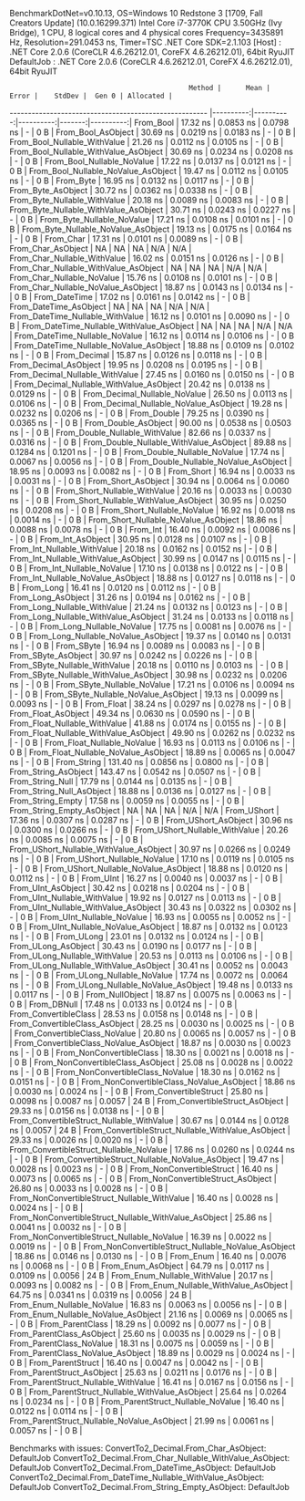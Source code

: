 
BenchmarkDotNet=v0.10.13, OS=Windows 10 Redstone 3 [1709, Fall Creators Update] (10.0.16299.371)
Intel Core i7-3770K CPU 3.50GHz (Ivy Bridge), 1 CPU, 8 logical cores and 4 physical cores
Frequency=3435891 Hz, Resolution=291.0453 ns, Timer=TSC
.NET Core SDK=2.1.103
  [Host]     : .NET Core 2.0.6 (CoreCLR 4.6.26212.01, CoreFX 4.6.26212.01), 64bit RyuJIT
  DefaultJob : .NET Core 2.0.6 (CoreCLR 4.6.26212.01, CoreFX 4.6.26212.01), 64bit RyuJIT


                                                Method |      Mean |     Error |    StdDev |  Gen 0 | Allocated |
------------------------------------------------------ |----------:|----------:|----------:|-------:|----------:|
                                             From_Bool |  17.32 ns | 0.0853 ns | 0.0798 ns |      - |       0 B |
                                    From_Bool_AsObject |  30.69 ns | 0.0219 ns | 0.0183 ns |      - |       0 B |
                          From_Bool_Nullable_WithValue |  21.26 ns | 0.0112 ns | 0.0105 ns |      - |       0 B |
                 From_Bool_Nullable_WithValue_AsObject |  30.69 ns | 0.0234 ns | 0.0208 ns |      - |       0 B |
                            From_Bool_Nullable_NoValue |  17.22 ns | 0.0137 ns | 0.0121 ns |      - |       0 B |
                   From_Bool_Nullable_NoValue_AsObject |  19.47 ns | 0.0112 ns | 0.0105 ns |      - |       0 B |
                                             From_Byte |  16.95 ns | 0.0132 ns | 0.0117 ns |      - |       0 B |
                                    From_Byte_AsObject |  30.72 ns | 0.0362 ns | 0.0338 ns |      - |       0 B |
                          From_Byte_Nullable_WithValue |  20.18 ns | 0.0089 ns | 0.0083 ns |      - |       0 B |
                 From_Byte_Nullable_WithValue_AsObject |  30.71 ns | 0.0243 ns | 0.0227 ns |      - |       0 B |
                            From_Byte_Nullable_NoValue |  17.21 ns | 0.0108 ns | 0.0101 ns |      - |       0 B |
                   From_Byte_Nullable_NoValue_AsObject |  19.13 ns | 0.0175 ns | 0.0164 ns |      - |       0 B |
                                             From_Char |  17.31 ns | 0.0101 ns | 0.0089 ns |      - |       0 B |
                                    From_Char_AsObject |        NA |        NA |        NA |    N/A |       N/A |
                          From_Char_Nullable_WithValue |  16.02 ns | 0.0151 ns | 0.0126 ns |      - |       0 B |
                 From_Char_Nullable_WithValue_AsObject |        NA |        NA |        NA |    N/A |       N/A |
                            From_Char_Nullable_NoValue |  15.76 ns | 0.0108 ns | 0.0101 ns |      - |       0 B |
                   From_Char_Nullable_NoValue_AsObject |  18.87 ns | 0.0143 ns | 0.0134 ns |      - |       0 B |
                                         From_DateTime |  17.02 ns | 0.0161 ns | 0.0142 ns |      - |       0 B |
                                From_DateTime_AsObject |        NA |        NA |        NA |    N/A |       N/A |
                      From_DateTime_Nullable_WithValue |  16.12 ns | 0.0101 ns | 0.0090 ns |      - |       0 B |
             From_DateTime_Nullable_WithValue_AsObject |        NA |        NA |        NA |    N/A |       N/A |
                        From_DateTime_Nullable_NoValue |  16.12 ns | 0.0114 ns | 0.0106 ns |      - |       0 B |
               From_DateTime_Nullable_NoValue_AsObject |  18.88 ns | 0.0109 ns | 0.0102 ns |      - |       0 B |
                                          From_Decimal |  15.87 ns | 0.0126 ns | 0.0118 ns |      - |       0 B |
                                 From_Decimal_AsObject |  19.95 ns | 0.0208 ns | 0.0195 ns |      - |       0 B |
                       From_Decimal_Nullable_WithValue |  27.45 ns | 0.0160 ns | 0.0150 ns |      - |       0 B |
              From_Decimal_Nullable_WithValue_AsObject |  20.42 ns | 0.0138 ns | 0.0129 ns |      - |       0 B |
                         From_Decimal_Nullable_NoValue |  26.50 ns | 0.0113 ns | 0.0106 ns |      - |       0 B |
                From_Decimal_Nullable_NoValue_AsObject |  19.28 ns | 0.0232 ns | 0.0206 ns |      - |       0 B |
                                           From_Double |  79.25 ns | 0.0390 ns | 0.0365 ns |      - |       0 B |
                                  From_Double_AsObject |  90.00 ns | 0.0538 ns | 0.0503 ns |      - |       0 B |
                        From_Double_Nullable_WithValue |  82.66 ns | 0.0337 ns | 0.0316 ns |      - |       0 B |
               From_Double_Nullable_WithValue_AsObject |  89.88 ns | 0.1284 ns | 0.1201 ns |      - |       0 B |
                          From_Double_Nullable_NoValue |  17.74 ns | 0.0067 ns | 0.0056 ns |      - |       0 B |
                 From_Double_Nullable_NoValue_AsObject |  18.95 ns | 0.0093 ns | 0.0082 ns |      - |       0 B |
                                            From_Short |  16.94 ns | 0.0033 ns | 0.0031 ns |      - |       0 B |
                                   From_Short_AsObject |  30.94 ns | 0.0064 ns | 0.0060 ns |      - |       0 B |
                         From_Short_Nullable_WithValue |  20.16 ns | 0.0033 ns | 0.0030 ns |      - |       0 B |
                From_Short_Nullable_WithValue_AsObject |  30.95 ns | 0.0250 ns | 0.0208 ns |      - |       0 B |
                           From_Short_Nullable_NoValue |  16.92 ns | 0.0018 ns | 0.0014 ns |      - |       0 B |
                  From_Short_Nullable_NoValue_AsObject |  18.86 ns | 0.0088 ns | 0.0078 ns |      - |       0 B |
                                              From_Int |  16.40 ns | 0.0092 ns | 0.0086 ns |      - |       0 B |
                                     From_Int_AsObject |  30.95 ns | 0.0128 ns | 0.0107 ns |      - |       0 B |
                           From_Int_Nullable_WithValue |  20.18 ns | 0.0162 ns | 0.0152 ns |      - |       0 B |
                  From_Int_Nullable_WithValue_AsObject |  30.99 ns | 0.0147 ns | 0.0115 ns |      - |       0 B |
                             From_Int_Nullable_NoValue |  17.10 ns | 0.0138 ns | 0.0122 ns |      - |       0 B |
                    From_Int_Nullable_NoValue_AsObject |  18.88 ns | 0.0127 ns | 0.0118 ns |      - |       0 B |
                                             From_Long |  16.41 ns | 0.0120 ns | 0.0112 ns |      - |       0 B |
                                    From_Long_AsObject |  31.26 ns | 0.0194 ns | 0.0162 ns |      - |       0 B |
                          From_Long_Nullable_WithValue |  21.24 ns | 0.0132 ns | 0.0123 ns |      - |       0 B |
                 From_Long_Nullable_WithValue_AsObject |  31.24 ns | 0.0133 ns | 0.0118 ns |      - |       0 B |
                            From_Long_Nullable_NoValue |  17.75 ns | 0.0081 ns | 0.0076 ns |      - |       0 B |
                   From_Long_Nullable_NoValue_AsObject |  19.37 ns | 0.0140 ns | 0.0131 ns |      - |       0 B |
                                            From_SByte |  16.94 ns | 0.0089 ns | 0.0083 ns |      - |       0 B |
                                   From_SByte_AsObject |  30.97 ns | 0.0242 ns | 0.0226 ns |      - |       0 B |
                         From_SByte_Nullable_WithValue |  20.18 ns | 0.0110 ns | 0.0103 ns |      - |       0 B |
                From_SByte_Nullable_WithValue_AsObject |  30.98 ns | 0.0232 ns | 0.0206 ns |      - |       0 B |
                           From_SByte_Nullable_NoValue |  17.21 ns | 0.0106 ns | 0.0094 ns |      - |       0 B |
                  From_SByte_Nullable_NoValue_AsObject |  19.13 ns | 0.0099 ns | 0.0093 ns |      - |       0 B |
                                            From_Float |  38.24 ns | 0.0297 ns | 0.0278 ns |      - |       0 B |
                                   From_Float_AsObject |  49.34 ns | 0.0630 ns | 0.0590 ns |      - |       0 B |
                         From_Float_Nullable_WithValue |  41.88 ns | 0.0174 ns | 0.0155 ns |      - |       0 B |
                From_Float_Nullable_WithValue_AsObject |  49.90 ns | 0.0262 ns | 0.0232 ns |      - |       0 B |
                           From_Float_Nullable_NoValue |  16.93 ns | 0.0113 ns | 0.0106 ns |      - |       0 B |
                  From_Float_Nullable_NoValue_AsObject |  18.89 ns | 0.0065 ns | 0.0047 ns |      - |       0 B |
                                           From_String | 131.40 ns | 0.0856 ns | 0.0800 ns |      - |       0 B |
                                  From_String_AsObject | 143.47 ns | 0.0542 ns | 0.0507 ns |      - |       0 B |
                                      From_String_Null |  17.79 ns | 0.0144 ns | 0.0135 ns |      - |       0 B |
                             From_String_Null_AsObject |  18.88 ns | 0.0136 ns | 0.0127 ns |      - |       0 B |
                                     From_String_Empty |  17.58 ns | 0.0059 ns | 0.0055 ns |      - |       0 B |
                            From_String_Empty_AsObject |        NA |        NA |        NA |    N/A |       N/A |
                                           From_UShort |  17.36 ns | 0.0307 ns | 0.0287 ns |      - |       0 B |
                                  From_UShort_AsObject |  30.96 ns | 0.0300 ns | 0.0266 ns |      - |       0 B |
                        From_UShort_Nullable_WithValue |  20.26 ns | 0.0085 ns | 0.0075 ns |      - |       0 B |
               From_UShort_Nullable_WithValue_AsObject |  30.97 ns | 0.0266 ns | 0.0249 ns |      - |       0 B |
                          From_UShort_Nullable_NoValue |  17.10 ns | 0.0119 ns | 0.0105 ns |      - |       0 B |
                 From_UShort_Nullable_NoValue_AsObject |  18.88 ns | 0.0120 ns | 0.0112 ns |      - |       0 B |
                                             From_UInt |  16.27 ns | 0.0040 ns | 0.0037 ns |      - |       0 B |
                                    From_UInt_AsObject |  30.42 ns | 0.0218 ns | 0.0204 ns |      - |       0 B |
                          From_UInt_Nullable_WithValue |  19.92 ns | 0.0127 ns | 0.0113 ns |      - |       0 B |
                 From_UInt_Nullable_WithValue_AsObject |  30.43 ns | 0.0322 ns | 0.0302 ns |      - |       0 B |
                            From_UInt_Nullable_NoValue |  16.93 ns | 0.0055 ns | 0.0052 ns |      - |       0 B |
                   From_UInt_Nullable_NoValue_AsObject |  18.87 ns | 0.0132 ns | 0.0123 ns |      - |       0 B |
                                            From_ULong |  23.01 ns | 0.0132 ns | 0.0124 ns |      - |       0 B |
                                   From_ULong_AsObject |  30.43 ns | 0.0190 ns | 0.0177 ns |      - |       0 B |
                         From_ULong_Nullable_WithValue |  20.53 ns | 0.0113 ns | 0.0106 ns |      - |       0 B |
                From_ULong_Nullable_WithValue_AsObject |  30.41 ns | 0.0052 ns | 0.0043 ns |      - |       0 B |
                           From_ULong_Nullable_NoValue |  17.74 ns | 0.0072 ns | 0.0064 ns |      - |       0 B |
                  From_ULong_Nullable_NoValue_AsObject |  19.48 ns | 0.0133 ns | 0.0117 ns |      - |       0 B |
                                       From_NullObject |  18.87 ns | 0.0075 ns | 0.0063 ns |      - |       0 B |
                                           From_DBNull |  17.48 ns | 0.0133 ns | 0.0124 ns |      - |       0 B |
                                 From_ConvertibleClass |  28.53 ns | 0.0158 ns | 0.0148 ns |      - |       0 B |
                        From_ConvertibleClass_AsObject |  28.25 ns | 0.0030 ns | 0.0025 ns |      - |       0 B |
                         From_ConvertibleClass_NoValue |  20.80 ns | 0.0065 ns | 0.0057 ns |      - |       0 B |
                From_ConvertibleClass_NoValue_AsObject |  18.87 ns | 0.0030 ns | 0.0023 ns |      - |       0 B |
                              From_NonConvertibleClass |  18.30 ns | 0.0021 ns | 0.0018 ns |      - |       0 B |
                     From_NonConvertibleClass_AsObject |  25.08 ns | 0.0028 ns | 0.0022 ns |      - |       0 B |
                      From_NonConvertibleClass_NoValue |  18.30 ns | 0.0162 ns | 0.0151 ns |      - |       0 B |
             From_NonConvertibleClass_NoValue_AsObject |  18.86 ns | 0.0030 ns | 0.0024 ns |      - |       0 B |
                                From_ConvertibleStruct |  25.80 ns | 0.0098 ns | 0.0087 ns | 0.0057 |      24 B |
                       From_ConvertibleStruct_AsObject |  29.33 ns | 0.0156 ns | 0.0138 ns |      - |       0 B |
             From_ConvertibleStruct_Nullable_WithValue |  30.67 ns | 0.0144 ns | 0.0128 ns | 0.0057 |      24 B |
    From_ConvertibleStruct_Nullable_WithValue_AsObject |  29.33 ns | 0.0026 ns | 0.0020 ns |      - |       0 B |
               From_ConvertibleStruct_Nullable_NoValue |  17.86 ns | 0.0260 ns | 0.0244 ns |      - |       0 B |
      From_ConvertibleStruct_Nullable_NoValue_AsObject |  19.47 ns | 0.0028 ns | 0.0023 ns |      - |       0 B |
                             From_NonConvertibleStruct |  16.40 ns | 0.0073 ns | 0.0065 ns |      - |       0 B |
                    From_NonConvertibleStruct_AsObject |  26.80 ns | 0.0033 ns | 0.0028 ns |      - |       0 B |
          From_NonConvertibleStruct_Nullable_WithValue |  16.40 ns | 0.0028 ns | 0.0024 ns |      - |       0 B |
 From_NonConvertibleStruct_Nullable_WithValue_AsObject |  25.86 ns | 0.0041 ns | 0.0032 ns |      - |       0 B |
            From_NonConvertibleStruct_Nullable_NoValue |  16.39 ns | 0.0022 ns | 0.0019 ns |      - |       0 B |
   From_NonConvertibleStruct_Nullable_NoValue_AsObject |  18.86 ns | 0.0146 ns | 0.0130 ns |      - |       0 B |
                                             From_Enum |  16.40 ns | 0.0076 ns | 0.0068 ns |      - |       0 B |
                                    From_Enum_AsObject |  64.79 ns | 0.0117 ns | 0.0109 ns | 0.0056 |      24 B |
                          From_Enum_Nullable_WithValue |  20.17 ns | 0.0093 ns | 0.0082 ns |      - |       0 B |
                 From_Enum_Nullable_WithValue_AsObject |  64.75 ns | 0.0341 ns | 0.0319 ns | 0.0056 |      24 B |
                            From_Enum_Nullable_NoValue |  16.83 ns | 0.0063 ns | 0.0056 ns |      - |       0 B |
                   From_Enum_Nullable_NoValue_AsObject |  21.16 ns | 0.0069 ns | 0.0065 ns |      - |       0 B |
                                      From_ParentClass |  18.29 ns | 0.0092 ns | 0.0077 ns |      - |       0 B |
                             From_ParentClass_AsObject |  25.60 ns | 0.0035 ns | 0.0029 ns |      - |       0 B |
                              From_ParentClass_NoValue |  18.31 ns | 0.0075 ns | 0.0059 ns |      - |       0 B |
                     From_ParentClass_NoValue_AsObject |  18.89 ns | 0.0029 ns | 0.0024 ns |      - |       0 B |
                                     From_ParentStruct |  16.40 ns | 0.0047 ns | 0.0042 ns |      - |       0 B |
                            From_ParentStruct_AsObject |  25.63 ns | 0.0211 ns | 0.0176 ns |      - |       0 B |
                  From_ParentStruct_Nullable_WithValue |  16.41 ns | 0.0167 ns | 0.0156 ns |      - |       0 B |
         From_ParentStruct_Nullable_WithValue_AsObject |  25.64 ns | 0.0264 ns | 0.0234 ns |      - |       0 B |
                    From_ParentStruct_Nullable_NoValue |  16.40 ns | 0.0122 ns | 0.0114 ns |      - |       0 B |
           From_ParentStruct_Nullable_NoValue_AsObject |  21.99 ns | 0.0061 ns | 0.0057 ns |      - |       0 B |

Benchmarks with issues:
  ConvertTo2_Decimal.From_Char_AsObject: DefaultJob
  ConvertTo2_Decimal.From_Char_Nullable_WithValue_AsObject: DefaultJob
  ConvertTo2_Decimal.From_DateTime_AsObject: DefaultJob
  ConvertTo2_Decimal.From_DateTime_Nullable_WithValue_AsObject: DefaultJob
  ConvertTo2_Decimal.From_String_Empty_AsObject: DefaultJob
